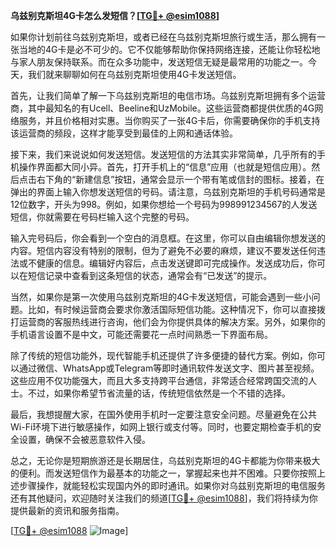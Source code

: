 **乌兹别克斯坦4G卡怎么发短信？[[TG💪+ @esim1088](https://t.me/s/esim1088)]**

如果你计划前往乌兹别克斯坦，或者已经在乌兹别克斯坦旅行或生活，那么拥有一张当地的4G卡是必不可少的。它不仅能够帮助你保持网络连接，还能让你轻松地与家人朋友保持联系。而在众多功能中，发送短信无疑是最常用的功能之一。今天，我们就来聊聊如何在乌兹别克斯坦使用4G卡发送短信。

首先，让我们简单了解一下乌兹别克斯坦的电信市场。乌兹别克斯坦拥有多个运营商，其中最知名的有Ucell、Beeline和UzMobile。这些运营商都提供优质的4G网络服务，并且价格相对实惠。当你购买了一张4G卡后，你需要确保你的手机支持该运营商的频段，这样才能享受到最佳的上网和通话体验。

接下来，我们来说说如何发送短信。发送短信的方法其实非常简单，几乎所有的手机操作界面都大同小异。首先，打开手机上的“信息”应用（也就是短信应用）。然后点击右下角的“新建信息”按钮，通常会显示一个带有笔或信封的图标。接着，在弹出的界面上输入你想发送短信的号码。请注意，乌兹别克斯坦的手机号码通常是12位数字，开头为998。例如，如果你想给一个号码为998991234567的人发送短信，你就需要在号码栏输入这个完整的号码。

输入完号码后，你会看到一个空白的消息框。在这里，你可以自由编辑你想发送的内容。短信内容没有特别的限制，但为了避免不必要的麻烦，建议不要发送任何违法或不健康的信息。编辑好内容后，点击发送键即可完成操作。发送成功后，你可以在短信记录中查看到这条短信的状态，通常会有“已发送”的提示。

当然，如果你是第一次使用乌兹别克斯坦的4G卡发送短信，可能会遇到一些小问题。比如，有时候运营商会要求你激活国际短信功能。这种情况下，你可以直接拨打运营商的客服热线进行咨询，他们会为你提供具体的解决方案。另外，如果你的手机语言设置不是中文，可能还需要花一点时间熟悉一下界面布局。

除了传统的短信功能外，现代智能手机还提供了许多便捷的替代方案。例如，你可以通过微信、WhatsApp或Telegram等即时通讯软件发送文字、图片甚至视频。这些应用不仅功能强大，而且大多支持跨平台通信，非常适合经常跨国交流的人士。不过，如果你希望节省流量的话，传统短信依然是一个不错的选择。

最后，我想提醒大家，在国外使用手机时一定要注意安全问题。尽量避免在公共Wi-Fi环境下进行敏感操作，如网上银行或支付等。同时，也要定期检查手机的安全设置，确保不会被恶意软件入侵。

总之，无论你是短期旅游还是长期居住，乌兹别克斯坦的4G卡都能为你带来极大的便利。而发送短信作为最基本的功能之一，掌握起来也并不困难。只要你按照上述步骤操作，就能轻松实现国内外的即时通讯。如果你对乌兹别克斯坦的电信服务还有其他疑问，欢迎随时关注我们的频道[[TG💪+ @esim1088](https://t.me/s/esim1088)]，我们将持续为你提供最新的资讯和服务指南。

[[TG💪+ @esim1088](https://t.me/s/esim1088) ![Image](https://i.postimg.cc/4NQfJmqS/Snipaste-2025-05-13-00-14-12.png)]